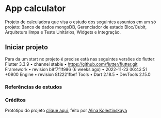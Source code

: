 # App calculator

Projeto de calculadora que visa o estudo dos seguintes assuntos em um só projeto: Banco de dados mongoDB, Gerenciador de estado Bloc/Cubit, Arquitetura limpa e Teste Unitários, Widgets e Integração.

## Iniciar projeto 

Para da um start no projeto é precise está nas seguintes versões do flutter:
Flutter 3.3.9 • channel stable • https://github.com/flutter/flutter.git
Framework • revision b8f7f1f986 (6 weeks ago) • 2022-11-23 06:43:51 +0900
Engine • revision 8f2221fbef
Tools • Dart 2.18.5 • DevTools 2.15.0

### Referências de estudos

### Créditos
Protótipo do projeto [clique aqui](https://www.behance.net/gallery/153001369/Calculator-Daily-UI-004), feito por [Alina Kolestinskaya](https://www.behance.net/alinakolesti)